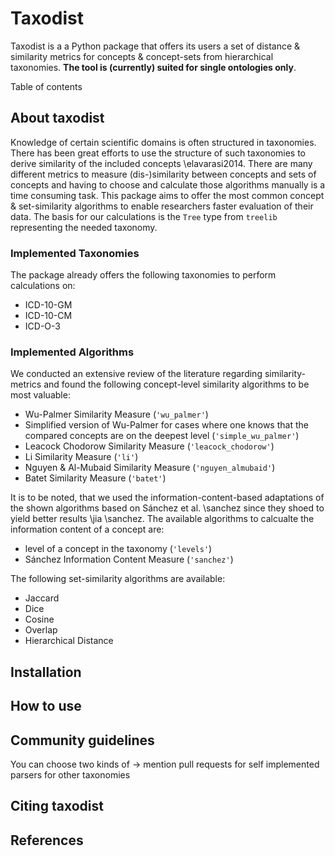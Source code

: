 # Taxodist 

Taxodist is a a Python package that offers its users a set of distance & similarity metrics for concepts & concept-sets from hierarchical taxonomies.
**The tool is (currently) suited for single ontologies only**.

Table of contents


## About taxodist

Knowledge of certain scientific domains is often structured in taxonomies. There has been great efforts to use the structure of such taxonomies to derive similarity of the included concepts \elavarasi2014. There are many different metrics to measure (dis-)similarity between concepts and sets of concepts and having to choose and calculate those algorithms manually is a time consuming task. This package aims to offer the most common concept & set-similarity algorithms to enable researchers faster evaluation of their data.
The basis for our calculations is the `Tree` type from `treelib` representing the needed taxonomy.

### Implemented Taxonomies

The package already offers the following taxonomies to perform calculations on:

- ICD-10-GM
- ICD-10-CM
- ICD-O-3

### Implemented Algorithms

We conducted an extensive review of the literature regarding similarity-metrics and found the following concept-level similarity algorithms to be most valuable:

- Wu-Palmer Similarity Measure (`'wu_palmer'`)
- Simplified version of Wu-Palmer for cases where one knows that the compared concepts are on the deepest level (``'simple_wu_palmer'``)
- Leacock Chodorow Similarity Measure (`'leacock_chodorow'`)
- Li Similarity Measure (``'li'``)
- Nguyen & Al-Mubaid Similarity Measure (``'nguyen_almubaid'``)
- Batet Similarity Measure (``'batet'``)

It is to be noted, that we used the information-content-based adaptations of the shown algorithms based on Sánchez et al. \sanchez since they shoed to yield better results \jia \sanchez. 
The available algorithms to calcualte the information content of a concept are:

- level of a concept in the taxonomy (``'levels'``)
- Sánchez Information Content Measure  (``'sanchez'``)

The following set-similarity algorithms are available:

- Jaccard
- Dice
- Cosine
- Overlap
- Hierarchical Distance

## Installation

## How to use 

## Community guidelines

You can choose two kinds of 
 -> mention pull requests for self implemented parsers for other taxonomies 
## Citing taxodist

## References
